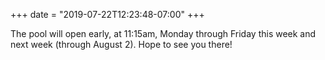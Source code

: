 +++
date = "2019-07-22T12:23:48-07:00"
+++

The pool will open early, at 11:15am, Monday through Friday this week and next week (through August 2). Hope to see you there!
